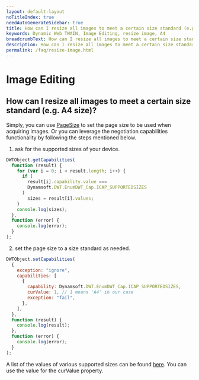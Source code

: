 ```yaml
---
layout: default-layout
noTitleIndex: true
needAutoGenerateSidebar: true
title: How can I resize all images to meet a certain size standard (e.g. A4 size)?
keywords: Dynamic Web TWAIN, Image Editing, resize image, A4
breadcrumbText: How can I resize all images to meet a certain size standard (e.g. A4 size)?
description: How can I resize all images to meet a certain size standard (e.g. A4 size)?
permalink: /faq/resize-image.html
---
```


# Image Editing

## How can I resize all images to meet a certain size standard (e.g. A4 size)?

Simply, you can use <a href="{{site.info}}api/WebTwain_Acquire.html#pagesize" target="_blank">PageSize</a> to set the page size to be used when acquiring images.
Or you can leverage the negotiation capabilities functionality by following the steps mentioned below.

1. ask for the supported sizes of your device.

```javascript
DWTObject.getCapabilities(
  function (result) {
    for (var i = 0; i < result.length; i++) {
      if (
        result[i].capability.value ===
        Dynamsoft.DWT.EnumDWT_Cap.ICAP_SUPPORTEDSIZES
      )
        sizes = result[i].values;
    }
    console.log(sizes);
  },
  function (error) {
    console.log(error);
  }
);
```

2. set the page size to a size standard as needed.

```javascript
DWTObject.setCapabilities(
  {
    exception: "ignore",
    capabilities: [
      {
        capability: Dynamsoft.DWT.EnumDWT_Cap.ICAP_SUPPORTEDSIZES,
        curValue: 1, // 1 means 'A4' in our case
        exception: "fail",
      },
    ],
  },
  function (result) {
    console.log(result);
  },
  function (error) {
    console.log(error);
  }
);
```

A list of the values of various supported sizes can be found <a href="{{site.info}}api/Dynamsoft_Enum.html#dynamsoftdwtenumdwt_capsupportedsizes" target="_blank">here</a>. You can use the value for the curValue property.
